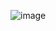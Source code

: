 ![image](https://user-images.githubusercontent.com/5851454/210139233-5bc196eb-c87c-482b-a86d-9b89b0a67fea.png)
